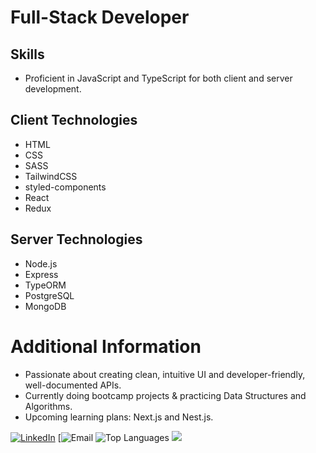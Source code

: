 # Full-Stack Developer

## Skills
- Proficient in JavaScript and TypeScript for both client and server development.

## Client Technologies
- HTML
- CSS
- SASS
- TailwindCSS
- styled-components
- React
- Redux

## Server Technologies
- Node.js
- Express
- TypeORM
- PostgreSQL
- MongoDB


# Additional Information
- Passionate about creating clean, intuitive UI and developer-friendly, well-documented APIs.
- Currently doing bootcamp projects & practicing Data Structures and Algorithms.
- Upcoming learning plans: Next.js and Nest.js.


[![LinkedIn](https://img.shields.io/badge/LinkedIn-Ali%20Ramazanov-blue)](https://www.linkedin.com/in/aliramazanov/)  [![Email](https://img.shields.io/badge/Email-aliasifzade@gmail.com-green)
![Top Languages](https://github-readme-stats.vercel.app/api/top-langs/?username=aliramazanov&layout=compact) ![](https://leetcard.jabcolin.cool/aliramazanov?animation=true)

